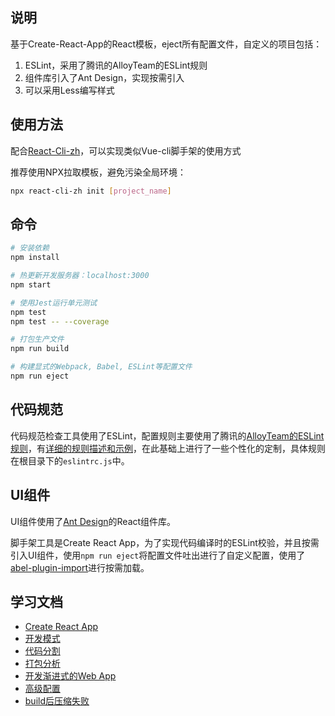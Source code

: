## 说明

基于Create-React-App的React模板，eject所有配置文件，自定义的项目包括：

1. ESLint，采用了腾讯的AlloyTeam的ESLint规则
2. 组件库引入了Ant Design，实现按需引入
3. 可以采用Less编写样式

## 使用方法

配合[React-Cli-zh](https://github.com/duola8789/react-cli-zh)，可以实现类似Vue-cli脚手架的使用方式

推荐使用NPX拉取模板，避免污染全局环境：

```BASH
npx react-cli-zh init [project_name]
```

## 命令

```BASH
# 安装依赖
npm install 

# 热更新开发服务器：localhost:3000
npm start

# 使用Jest运行单元测试
npm test
npm test -- --coverage

# 打包生产文件
npm run build

# 构建显式的Webpack, Babel, ESLint等配置文件
npm run eject
```

## 代码规范

代码规范检查工具使用了ESLint，配置规则主要使用了腾讯的[AlloyTeam的ESLint规则](https://github.com/AlloyTeam/eslint-config-alloy)，有[详细的规则描述和示例](https://github.com/AlloyTeam/eslint-config-alloy)，在此基础上进行了一些个性化的定制，具体规则在根目录下的`eslintrc.js`中。

## UI组件

UI组件使用了[Ant Design](https://ant.design/index-cn)的React组件库。

脚手架工具是Create React App，为了实现代码编译时的ESLint校验，并且按需引入UI组件，使用`npm run eject`将配置文件吐出进行了自定义配置，使用了[abel-plugin-import](https://github.com/ant-design/babel-plugin-import)进行按需加载。

## 学习文档

- [Create React App](https://github.com/facebook/create-react-app)
- [开发模式](https://facebook.github.io/create-react-app/docs/deployment)
- [代码分割](https://facebook.github.io/create-react-app/docs/code-splitting)
- [打包分析](https://facebook.github.io/create-react-app/docs/analyzing-the-bundle-size)
- [开发渐进式的Web App](https://facebook.github.io/create-react-app/docs/making-a-progressive-web-app)
- [高级配置](https://facebook.github.io/create-react-app/docs/advanced-configuration)
- [build后压缩失败](https://facebook.github.io/create-react-app/docs/troubleshooting#npm-run-build-fails-to-minify)
